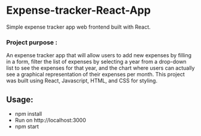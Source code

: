 # Expense-tracker-React-App

Simple expense tracker app web frontend built with React. 


### Project purpose :

An expense tracker app that will allow users to add new expenses by filling in a form, filter the list of expenses by selecting a year from a drop-down list to see the expenses for that year, and the chart where users can actually see a graphical representation of their expenses per month. This project was built using React, Javascript, HTML, and CSS for styling.


## Usage:

- npm install
- Run on http://localhost:3000
- npm start
